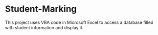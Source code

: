 # Student-Marking
This project uses VBA code in Microsoft Excel to access a database filled with student information and display it.
